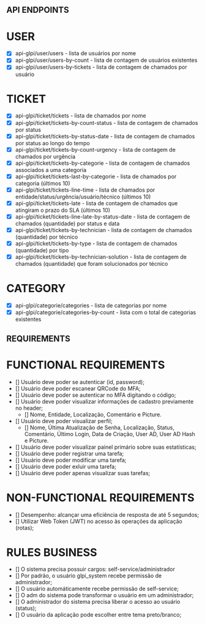 
## API ENDPOINTS

# USER
- [x] api-glpi/user/users - lista de usuários por nome
- [x] api-glpi/user/users-by-count - lista de contagem de usuários existentes
- [x] api-glpi/user/users-by-tickets - lista de contagem de chamados por usuário

# TICKET
- [x] api-glpi/ticket/tickets - lista de chamados por nome
- [x] api-glpi/ticket/tickets-by-count-status - lista de contagem de chamados por status
- [x] api-glpi/ticket/tickets-by-status-date - lista de contagem de chamados por status ao longo do tempo
- [x] api-glpi/ticket/tickets-by-count-urgency - lista de contagem de chamados por urgência
- [x] api-glpi/ticket/tickets-by-categorie - lista de contagem de chamados associados a uma categoria
- [x] api-glpi/ticket/tickets-last-by-categorie - lista de chamados por categoria (últimos 10)
- [x] api-glpi/ticket/tickets-line-time - lista de chamados por entidade/status/urgência/usuário/técnico (últimos 10)
- [x] api-glpi/ticket/tickets-late - lista de contagem de chamados que atingiram o prazo do SLA (últimos 10)
- [x] api-glpi/ticket/tickets-line-late-by-status-date - lista de contagem de chamados (quantidade) por status e data
- [x] api-glpi/ticket/tickets-by-technician - lista de contagem de chamados (quantidade) por técnico
- [x] api-glpi/ticket/tickets-by-type - lista de contagem de chamados (quantidade) por tipo
- [x] api-glpi/ticket/tickets-by-technician-solution - lista de contagem de chamados (quantidade) que foram solucionados por técnico

# CATEGORY
- [x] api-glpi/categorie/categories - lista de categorias por nome
- [x] api-glpi/categorie/categories-by-count - lista com o total de categorias existentes

## REQUIREMENTS

# FUNCTIONAL REQUIREMENTS
- [] Usuário deve poder se autenticar (id, password);
- [] Usuário deve poder escanear QRCode do MFA;
- [] Usuário deve poder se autenticar no MFA digitando o código;
- [] Usuário deve poder visualizar informações de cadastro previamente no header;
  - [] Nome, Entidade, Localização, Comentário e Picture.
- [] Usuário deve poder visualizar perfil;
  - [] Nome, Última Atualização de Senha, Localização, Status, Comentário, Último Login, Data de Criação, User AD, User AD Hash e Picture.
- [] Usuário deve poder visualizar painel primário sobre suas estatísticas; 
- [] Usuário deve poder registrar uma tarefa;
- [] Usuário deve poder modificar uma tarefa;
- [] Usuário deve poder exluir uma tarefa;
- [] Usuário deve poder apenas visualizar suas tarefas;

# NON-FUNCTIONAL REQUIREMENTS
- [] Desempenho: alcançar uma eficiência de resposta de até 5 segundos;
- [] Utilizar Web Token (JWT) no acesso às operações da aplicação (rotas);

# RULES BUSINESS
- [] O sistema precisa possuir cargos: self-service/administrador
- [] Por padrão, o usuário glpi_system recebe permissão de administrador;
- [] O usuário automáticamente recebe permissão de self-service;
- [] O adm do sistema pode transformar o usuário em um administrador;
- [] O administrador do sistema precisa liberar o acesso ao usuário (status);
- [] O usuário da aplicação pode escolher entre tema preto/branco;


